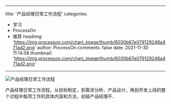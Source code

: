 
---
title: '产品经理日常工作流程'
categories: 
 - 学习
 - ProcessOn
 - 推荐
headimg: 'https://img.processon.com/chart_image/thumb/6030b67e079129248a471ad2.png'
author: ProcessOn
comments: false
date: 2021-11-30 11:14:58
thumbnail: 'https://img.processon.com/chart_image/thumb/6030b67e079129248a471ad2.png'
---

<div>   
<img class="thumb" alt="产品经理日常工作流程" src="https://img.processon.com/chart_image/thumb/6030b67e079129248a471ad2.png" referrerpolicy="no-referrer">
<p>产品经理日常工作流程，从目标制定，到需求分析、产品设计，再到开发上线的整个过程中每项工作的具体内容和方法，初级产品经理不..</p>  
</div>
            